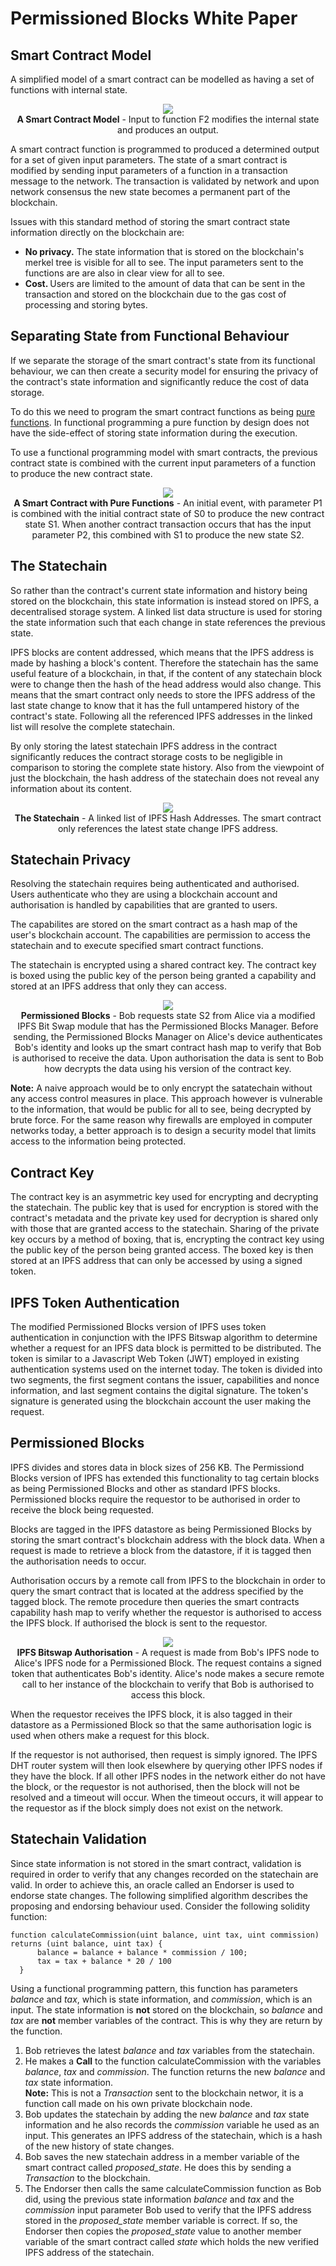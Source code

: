 # Permissioned Blocks White Paper

## Smart Contract Model

A simplified model of a smart contract can be modelled as having a set of functions with internal state.

<p align="center">
<img src="/images/smart-contract-model.png">
<br>
<b>A Smart Contract Model</b> - Input to function F2 modifies the internal state and produces an output. 
</p>

A smart contract function is programmed to produced a determined output for a set of given input parameters.
The state of a smart contract is modified by sending input parameters of a function in a transaction message to the network. The transaction is validated by network and upon network consensus the new state becomes a permanent part of the blockchain.

Issues with this standard method of storing the smart contract state information directly on the blockchain are:

- <b> No privacy.</b> The state information that is stored on the blockchain's merkel tree is visible for all to see. The input parameters sent to the functions are are also in clear view for all to see.
- <b> Cost. </b> Users are limited to the amount of data that can be sent in the transaction and stored on the blockchain due to the gas cost of processing and storing bytes.

## Separating State from Functional Behaviour

If we separate the storage of the smart contract's state from its functional behaviour, we can then create a security model for ensuring the privacy of the contract's state information and significantly reduce the cost of data storage. 

To do this we need to program the smart contract functions as being [pure functions](https://en.wikipedia.org/wiki/Pure_function). In functional programming a pure function by design does not have the side-effect of storing state information during the execution.

To use a functional programming model with smart contracts, the previous contract state is combined with the current input parameters of a function to produce the new contract state.

<p align="center">
<img src="/images/smart-contract-using-pure-functions.png">
<br>
<b>A Smart Contract with Pure Functions</b> - An initial event, with parameter P1 is combined with the initial contract state of S0 to produce the new contract state S1. When another contract transaction occurs that has the input parameter P2, this combined with S1 to produce the new state S2.
</p>

## The Statechain

So rather than the contract's current state information and history being stored on the blockchain, this state information is instead stored on IPFS, a decentralised storage system. A linked list data structure is used for storing the state information such that each  change in state references the previous state. 

IPFS blocks are content addressed, which means that the IPFS address is made by hashing a block's content. Therefore the statechain has the same useful feature of a blockchain, in that, if the content of any statechain block were to change then the hash of the head address would also change. This means that the smart contract only needs to store the IPFS address of the last state change to know that it has the full untampered history of the contract's state. Following all the referenced IPFS addresses in the linked list will resolve the complete statechain.

By only storing the latest statechain IPFS address in the contract significantly reduces the contract storage costs to be negligible in comparison to storing the complete state history. Also from the viewpoint of just the blockchain, the hash address of the statechain does not reveal any information about its content.

<p align="center">
<img src="/images/statechain.png">
<br>
<b>The Statechain</b> - A linked list of IPFS Hash Addresses. The smart contract only references the latest state change IPFS address.
</p>

## Statechain Privacy

Resolving the statechain requires being authenticated and authorised. Users authenticate who they are using a blockchain account and authorisation is handled by capabilities that are granted to users. 

The capabilites are stored on the smart contract as a hash map of the user's blockchain account. The capabilities are permission to access the statechain and to execute specified smart contract functions. 

The statechain is encrypted using a shared contract key. The contract key is boxed using the public key of the person being granted a capability and stored at an IPFS address that only they can access.
 
<p align="center">
<img src="/images/permissioned-blocks-capabilities.png">
<br>
<b>Permissioned Blocks</b> - Bob requests state S2 from Alice via a modified IPFS Bit Swap module that has the Permissioned Blocks Manager. Before sending, the Permissioned Blocks Manager on Alice's device authenticates Bob's identity and looks up the smart contract hash map to verify that Bob is authorised to receive the data. Upon authorisation the data is sent to Bob how decrypts the data using his version of the contract key. 
</p>

<b>Note:</b> A naive approach would be to only encrypt the satatechain without any access control measures in place. This approach however is vulnerable to the information, that would be public for all to see, being decrypted by brute force. For the same reason why firewalls are employed in computer networks today, a better approach is to design a security model that limits access to the information being protected.

## Contract Key

The contract key is an asymmetric key used for encrypting and decrypting the statechain. The public key that is used for encryption is stored with the contract's metadata and the private key used for decryption is shared only with those that are granted access to the statechain. Sharing of the private key occurs by a method of boxing, that is, encrypting the contract key using the public key of the person being granted access. The boxed key is then stored at an IPFS address that can only be accessed by using a signed token.

## IPFS Token Authentication

The modified Permissioned Blocks version of IPFS uses token authentication in conjunction with the IPFS Bitswap algorithm to determine whether a request for an IPFS data block is permitted to be distributed. The token is similar to a Javascript Web Token (JWT) employed in existing authentication systems used on the internet today. The token is divided into two segments, the first segment contans the issuer, capabilities and nonce information, and last segment contains the digital signature. The token's signature is generated using the blockchain account the user making the request. 

## Permissioned Blocks

IPFS divides and stores data in block sizes of 256 KB. The Permissiond Blocks version of IPFS has extended this functionality to tag certain blocks as being Permissioned Blocks and other as standard IPFS blocks. Permissioned blocks require the requestor to be authorised in order to receive the block being requested.

Blocks are tagged in the IPFS datastore as being Permissioned Blocks by storing the smart contract's blockchain address with the block data. When a request is made to retrieve a block from the datastore, if it is tagged then the authorisation needs to occur. 

Authorisation occurs by a remote call from IPFS to the blockchain in order to query the smart contract that is located at the address specified by the tagged block. The remote procedure then queries the smart contracts capability hash map to verify whether the requestor is authorised to access the IPFS block. If authorised the block is sent to the requestor. 

<p align="center">
<img src="/images/permissioned-block.png">
<br>
<b>IPFS Bitswap Authorisation</b> - A request is made from Bob's IPFS node to Alice's IPFS node for a Permissioned Block. The request contains a signed token that authenticates Bob's identity. Alice's node makes a secure remote call to her instance of the blockchain to verify that Bob is authorised to access this block.
</p>

When the requestor receives the IPFS block, it is also tagged in their datastore as a Permissioned Block so that the same authorisation logic is used when others make a request for this block.

If the requestor is not authorised, then request is simply ignored. The IPFS DHT router system will then look elsewhere by querying other IPFS nodes if they have the block. If all other IPFS nodes in the network either do not have the block, or the requestor is not authorised, then the block will not be resolved and a timeout will occur. When the timeout occurs, it will appear to the requestor as if the block simply does not exist on the network.

## Statechain Validation

Since state information is not stored in the smart contract, validation is required in order to verify that any changes recorded on the statechain are valid. In order to achieve this, an oracle called an Endorser is used to endorse state changes. The following simplified algorithm describes the proposing and endorsing behaviour used. Consider the following solidity function:
```
function calculateCommission(uint balance, uint tax, uint commission) returns (uint balance, uint tax) {
      balance = balance + balance * commission / 100;
      tax = tax + balance * 20 / 100
  }
```
Using a functional programming pattern, this function has parameters <i>balance</i> and <i>tax</i>, which is state information, and <i>commission</i>, which is an input. The state information is <b>not</b> stored on the blockchain, so <i>balance</i> and <i>tax</i> are <b>not</b> member variables of the contract. This is why they are return by the function.

1. Bob retrieves the latest <i>balance</i> and <i>tax</i> variables from the statechain. 
2. He makes a <b>Call</b> to the function calculateCommission with the variables <i>balance</i>, <i>tax</i> and <i>commission</i>. The function returns the new <i>balance</i> and <i>tax</i> state information. <br><b>Note:</b> This is not a <i>Transaction</i> sent to the blockchain networ, it is a function call made on his own private blockchain node.
3. Bob updates the statechain by adding the new <i>balance</i> and <i>tax</i> state information and he also records the <i>commission</i> variable he used as an input. This generates an IPFS address of the statechain, which is a hash of the new history of state changes.
4. Bob saves the new statechain address in a member variable of the smart contract called <i>proposed_state</i>. He does this by sending a <i>Transaction</i> to the blockchain. 
5. The Endorser then calls the same calculateCommission function as Bob did, using the previous state information <i>balance</i> and <i>tax</i> and the <i>commission</i> input parameter Bob used to verify that the IPFS address stored in the <i>proposed_state</i> member variable is correct. If so, the Endorser then copies the <i>proposed_state</i> value to another member variable of the smart contract called <i>state</i> which holds the new verified IPFS address of the statechain.
